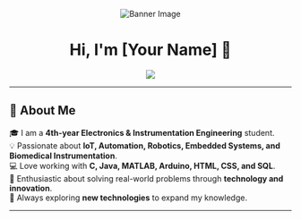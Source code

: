 <p align="center">
  <img src="https://github.com/Soumayadeep-Pal/back-data-redme/blob/main/branch1.gif" alt="Banner Image" />
</p>
<h1 align="center"> 
  Hi, I'm [Your Name] 👋 
</h1>

<p align="center">
  <img src="https://readme-typing-svg.herokuapp.com?color=%2336BCF7&size=25&center=true&vCenter=true&width=600&lines=Electronics+%26+Instrumentation+Engineer;IoT+%7C+Automation+%7C+Robotics;Embedded+Systems+%7C+Biomedical+Instrumentation;Passionate+Learner+%7C+Tech+Enthusiast" />
</p>

---

## 🚀 About Me 
🎓 I am a **4th-year Electronics & Instrumentation Engineering** student.  
💡 Passionate about **IoT, Automation, Robotics, Embedded Systems, and Biomedical Instrumentation**.  
💻 Love working with **C, Java, MATLAB, Arduino, HTML, CSS, and SQL**.  
🔬 Enthusiastic about solving real-world problems through **technology and innovation**.  
📖 Always exploring **new technologies** to expand my knowledge.  

---
